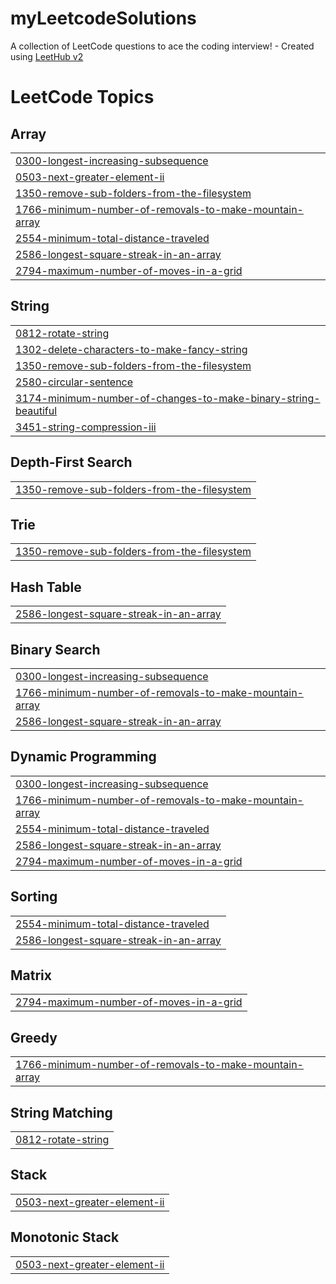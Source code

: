 # myLeetcodeSolutions
A collection of LeetCode questions to ace the coding interview! - Created using [LeetHub v2](https://github.com/arunbhardwaj/LeetHub-2.0)

<!---LeetCode Topics Start-->
# LeetCode Topics
## Array
|  |
| ------- |
| [0300-longest-increasing-subsequence](https://github.com/AniketChoudhari01/myLeetcodeSolutions/tree/master/0300-longest-increasing-subsequence) |
| [0503-next-greater-element-ii](https://github.com/AniketChoudhari01/myLeetcodeSolutions/tree/master/0503-next-greater-element-ii) |
| [1350-remove-sub-folders-from-the-filesystem](https://github.com/AniketChoudhari01/myLeetcodeSolutions/tree/master/1350-remove-sub-folders-from-the-filesystem) |
| [1766-minimum-number-of-removals-to-make-mountain-array](https://github.com/AniketChoudhari01/myLeetcodeSolutions/tree/master/1766-minimum-number-of-removals-to-make-mountain-array) |
| [2554-minimum-total-distance-traveled](https://github.com/AniketChoudhari01/myLeetcodeSolutions/tree/master/2554-minimum-total-distance-traveled) |
| [2586-longest-square-streak-in-an-array](https://github.com/AniketChoudhari01/myLeetcodeSolutions/tree/master/2586-longest-square-streak-in-an-array) |
| [2794-maximum-number-of-moves-in-a-grid](https://github.com/AniketChoudhari01/myLeetcodeSolutions/tree/master/2794-maximum-number-of-moves-in-a-grid) |
## String
|  |
| ------- |
| [0812-rotate-string](https://github.com/AniketChoudhari01/myLeetcodeSolutions/tree/master/0812-rotate-string) |
| [1302-delete-characters-to-make-fancy-string](https://github.com/AniketChoudhari01/myLeetcodeSolutions/tree/master/1302-delete-characters-to-make-fancy-string) |
| [1350-remove-sub-folders-from-the-filesystem](https://github.com/AniketChoudhari01/myLeetcodeSolutions/tree/master/1350-remove-sub-folders-from-the-filesystem) |
| [2580-circular-sentence](https://github.com/AniketChoudhari01/myLeetcodeSolutions/tree/master/2580-circular-sentence) |
| [3174-minimum-number-of-changes-to-make-binary-string-beautiful](https://github.com/AniketChoudhari01/myLeetcodeSolutions/tree/master/3174-minimum-number-of-changes-to-make-binary-string-beautiful) |
| [3451-string-compression-iii](https://github.com/AniketChoudhari01/myLeetcodeSolutions/tree/master/3451-string-compression-iii) |
## Depth-First Search
|  |
| ------- |
| [1350-remove-sub-folders-from-the-filesystem](https://github.com/AniketChoudhari01/myLeetcodeSolutions/tree/master/1350-remove-sub-folders-from-the-filesystem) |
## Trie
|  |
| ------- |
| [1350-remove-sub-folders-from-the-filesystem](https://github.com/AniketChoudhari01/myLeetcodeSolutions/tree/master/1350-remove-sub-folders-from-the-filesystem) |
## Hash Table
|  |
| ------- |
| [2586-longest-square-streak-in-an-array](https://github.com/AniketChoudhari01/myLeetcodeSolutions/tree/master/2586-longest-square-streak-in-an-array) |
## Binary Search
|  |
| ------- |
| [0300-longest-increasing-subsequence](https://github.com/AniketChoudhari01/myLeetcodeSolutions/tree/master/0300-longest-increasing-subsequence) |
| [1766-minimum-number-of-removals-to-make-mountain-array](https://github.com/AniketChoudhari01/myLeetcodeSolutions/tree/master/1766-minimum-number-of-removals-to-make-mountain-array) |
| [2586-longest-square-streak-in-an-array](https://github.com/AniketChoudhari01/myLeetcodeSolutions/tree/master/2586-longest-square-streak-in-an-array) |
## Dynamic Programming
|  |
| ------- |
| [0300-longest-increasing-subsequence](https://github.com/AniketChoudhari01/myLeetcodeSolutions/tree/master/0300-longest-increasing-subsequence) |
| [1766-minimum-number-of-removals-to-make-mountain-array](https://github.com/AniketChoudhari01/myLeetcodeSolutions/tree/master/1766-minimum-number-of-removals-to-make-mountain-array) |
| [2554-minimum-total-distance-traveled](https://github.com/AniketChoudhari01/myLeetcodeSolutions/tree/master/2554-minimum-total-distance-traveled) |
| [2586-longest-square-streak-in-an-array](https://github.com/AniketChoudhari01/myLeetcodeSolutions/tree/master/2586-longest-square-streak-in-an-array) |
| [2794-maximum-number-of-moves-in-a-grid](https://github.com/AniketChoudhari01/myLeetcodeSolutions/tree/master/2794-maximum-number-of-moves-in-a-grid) |
## Sorting
|  |
| ------- |
| [2554-minimum-total-distance-traveled](https://github.com/AniketChoudhari01/myLeetcodeSolutions/tree/master/2554-minimum-total-distance-traveled) |
| [2586-longest-square-streak-in-an-array](https://github.com/AniketChoudhari01/myLeetcodeSolutions/tree/master/2586-longest-square-streak-in-an-array) |
## Matrix
|  |
| ------- |
| [2794-maximum-number-of-moves-in-a-grid](https://github.com/AniketChoudhari01/myLeetcodeSolutions/tree/master/2794-maximum-number-of-moves-in-a-grid) |
## Greedy
|  |
| ------- |
| [1766-minimum-number-of-removals-to-make-mountain-array](https://github.com/AniketChoudhari01/myLeetcodeSolutions/tree/master/1766-minimum-number-of-removals-to-make-mountain-array) |
## String Matching
|  |
| ------- |
| [0812-rotate-string](https://github.com/AniketChoudhari01/myLeetcodeSolutions/tree/master/0812-rotate-string) |
## Stack
|  |
| ------- |
| [0503-next-greater-element-ii](https://github.com/AniketChoudhari01/myLeetcodeSolutions/tree/master/0503-next-greater-element-ii) |
## Monotonic Stack
|  |
| ------- |
| [0503-next-greater-element-ii](https://github.com/AniketChoudhari01/myLeetcodeSolutions/tree/master/0503-next-greater-element-ii) |
<!---LeetCode Topics End-->